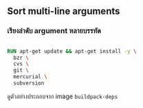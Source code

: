 ## Sort multi-line arguments 

### เรียงลำดับ argument หลายบรรทัด 


 

```dockerfile

RUN apt-get update && apt-get install -y \
  bzr \
  cvs \
  git \
  mercurial \
  subversion
  ```

ดูตัวอย่างประกอบจาก image `buildpack-deps`
